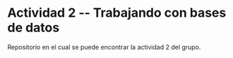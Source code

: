 # Actividad 2 -- Trabajando con bases de datos
Repositorio en el cual se puede encontrar la actividad 2 del grupo. 
